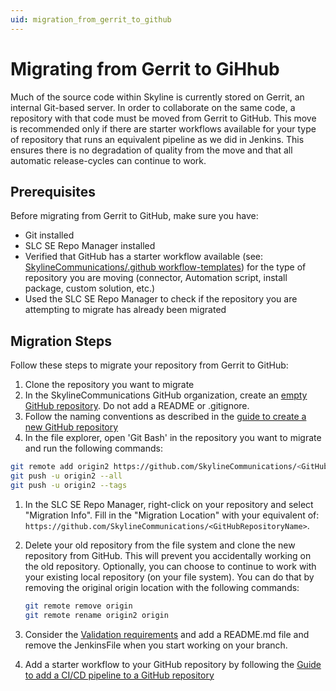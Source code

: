 ```yaml
---
uid: migration_from_gerrit_to_github
---
```


# Migrating from Gerrit to GiHhub

Much of the source code within Skyline is currently stored on Gerrit, an internal Git-based server. In order to collaborate on the same code, a repository with that code must be moved from Gerrit to GitHub. This move is recommended only if there are starter workflows available for your type of repository that runs an equivalent pipeline as we did in Jenkins. This ensures there is no degradation of quality from the move and that all automatic release-cycles can continue to work.

## Prerequisites

Before migrating from Gerrit to GitHub, make sure you have:

- Git installed
- SLC SE Repo Manager installed
- Verified that GitHub has a starter workflow available (see: [SkylineCommunications/.github workflow-templates](https://github.com/SkylineCommunications/.github/tree/main/workflow-templates)) for the type of repository you are moving (connector, Automation script, install package, custom solution, etc.)
- Used the SLC SE Repo Manager to check if the repository you are attempting to migrate has already been migrated

## Migration Steps

Follow these steps to migrate your repository from Gerrit to GitHub:

1. Clone the repository you want to migrate
1. In the SkylineCommunications GitHub organization, create an [empty GitHub repository](https://github.com/organizations/SkylineCommunications/repositories/new). Do not add a README or .gitignore.
1. Follow the naming conventions as described in the [guide to create a new GitHub repository](xref:Using_GitHub_for_CICD)
1. In the file explorer, open 'Git Bash' in the repository you want to migrate and run the following commands:

  ```bash
  git remote add origin2 https://github.com/SkylineCommunications/<GitHubRepositoryName>.git
  git push -u origin2 --all
  git push -u origin2 --tags
  ```

1. In the SLC SE Repo Manager, right-click on your repository and select "Migration Info". Fill in the "Migration Location" with your equivalent of: `https://github.com/SkylineCommunications/<GitHubRepositoryName>`.
1. Delete your old repository from the file system and clone the new repository from GitHub. This will prevent you accidentally working on the old repository.
   Optionally, you can choose to continue to work with your existing local repository (on your file system). You can do that by removing the original origin location with the following commands:

    ```bash
    git remote remove origin
    git remote rename origin2 origin
    ```

1. Consider the [Validation requirements](xref:github_validation_requirements) and add a README.md file and remove the JenkinsFile when you start working on your branch.
1. Add a starter workflow to your GitHub repository by following the [Guide to add a CI/CD pipeline to a GitHub repository](xref:github_starter_workflows)